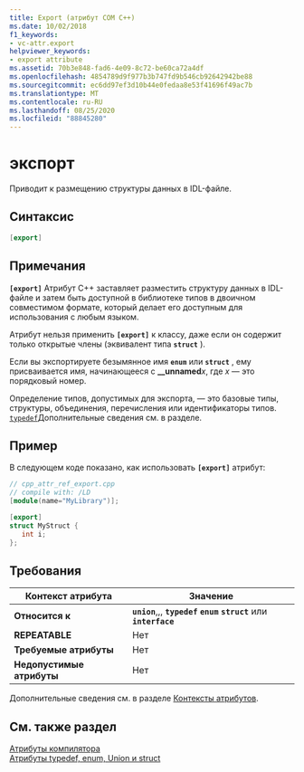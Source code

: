 ```yaml
---
title: Export (атрибут COM C++)
ms.date: 10/02/2018
f1_keywords:
- vc-attr.export
helpviewer_keywords:
- export attribute
ms.assetid: 70b3e848-fad6-4e09-8c72-be60ca72a4df
ms.openlocfilehash: 4854789d9f977b3b747fd9b546cb92642942be88
ms.sourcegitcommit: ec6dd97ef3d10b44e0fedaa8e53f41696f49ac7b
ms.translationtype: MT
ms.contentlocale: ru-RU
ms.lasthandoff: 08/25/2020
ms.locfileid: "88845280"
---
```

# <a name="export"></a>экспорт

Приводит к размещению структуры данных в IDL-файле.

## <a name="syntax"></a>Синтаксис

```cpp
[export]
```

## <a name="remarks"></a>Примечания

**`[export]`** Атрибут C++ заставляет разместить структуру данных в IDL-файле и затем быть доступной в библиотеке типов в двоичном совместимом формате, который делает его доступным для использования с любым языком.

Атрибут нельзя применить **`[export]`** к классу, даже если он содержит только открытые члены (эквивалент типа **`struct`** ).

Если вы экспортируете безымянное имя **`enum`** или **`struct`** , ему присваивается имя, начинающееся с **__unnamed**<em>x</em>, где *x* — это порядковый номер.

Определение типов, допустимых для экспорта, — это базовые типы, структуры, объединения, перечисления или идентификаторы типов.  [`typedef`](/windows/win32/Midl/typedef)Дополнительные сведения см. в разделе.

## <a name="example"></a>Пример

В следующем коде показано, как использовать **`[export]`** атрибут:

```cpp
// cpp_attr_ref_export.cpp
// compile with: /LD
[module(name="MyLibrary")];

[export]
struct MyStruct {
   int i;
};
```

## <a name="requirements"></a>Требования

| Контекст атрибута | Значение |
|-|-|
|**Относится к**|**`union`**,,, **`typedef`** **`enum`** **`struct`** или **`interface`**|
|**REPEATABLE**|Нет|
|**Требуемые атрибуты**|Нет|
|**Недопустимые атрибуты**|Нет|

Дополнительные сведения см. в разделе [Контексты атрибутов](cpp-attributes-com-net.md#contexts).

## <a name="see-also"></a>См. также раздел

[Атрибуты компилятора](compiler-attributes.md)<br/>
[Атрибуты typedef, enum, Union и struct](typedef-enum-union-and-struct-attributes.md)
